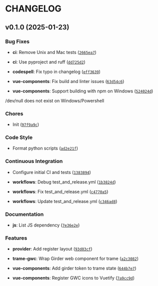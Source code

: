 # CHANGELOG


## v0.1.0 (2025-01-23)

### Bug Fixes

- **ci**: Remove Unix and Mac tests
  ([`2665ea7`](https://github.com/Kitware/trame-gwc/commit/2665ea7f568cfda1c8dc1bb52aa75476d65627b2))

- **ci**: Use pyproject and ruff
  ([`dd725d2`](https://github.com/Kitware/trame-gwc/commit/dd725d2c79b7935e44fb9da7f853fea973792934))

- **codespell**: Fix typo in changelog
  ([`eff3639`](https://github.com/Kitware/trame-gwc/commit/eff363974446d50401bdf1ff075479acd08ef695))

- **vue-components**: Fix build and linter issues
  ([`63d54c6`](https://github.com/Kitware/trame-gwc/commit/63d54c6f5fcbf87ec42a31aa0fc93bcd57a17af9))

- **vue-components**: Support building with npm on Windows
  ([`524024d`](https://github.com/Kitware/trame-gwc/commit/524024d621846348865288b30132517d7345bcf2))

/dev/null does not exist on Windows/Powershell

### Chores

- Init
  ([`97f9a9c`](https://github.com/Kitware/trame-gwc/commit/97f9a9cb17882dcaf71bb0349501cbd1878749c6))

### Code Style

- Format python scripts
  ([`ad2e21f`](https://github.com/Kitware/trame-gwc/commit/ad2e21f537406b2eadb124ebe38c79816957ff34))

### Continuous Integration

- Configure initial CI and tests
  ([`1383894`](https://github.com/Kitware/trame-gwc/commit/138389423984c7922f89de99a882a24e5df5a49c))

- **workflows**: Debug test_and_release.yml
  ([`1b3824d`](https://github.com/Kitware/trame-gwc/commit/1b3824d69597eeeb5bbc77035ac63555349d423c))

- **workflows**: Fix test_and_release.yml
  ([`c4770a5`](https://github.com/Kitware/trame-gwc/commit/c4770a552885c0cbea26e1075626fe49f267a54a))

- **workflows**: Update test_and_release.yml
  ([`c346ad8`](https://github.com/Kitware/trame-gwc/commit/c346ad8e448da223e3ca81bde54c7726d48f4bc0))

### Documentation

- **js**: List JS dependency
  ([`7e36e2e`](https://github.com/Kitware/trame-gwc/commit/7e36e2eb31494c2cab610fe24e0cf9db4b64f716))

### Features

- **provider**: Add register layout
  ([`93d03cf`](https://github.com/Kitware/trame-gwc/commit/93d03cfd8de29eb3b7899210a32c94c2bc135f48))

- **trame-gwc**: Wrap Girder web component for trame
  ([`a2c3082`](https://github.com/Kitware/trame-gwc/commit/a2c3082b066b77c0be38658a0a31602c7dbae613))

- **vue-components**: Add girder token to trame state
  ([`644b7e7`](https://github.com/Kitware/trame-gwc/commit/644b7e7ee16d16a5c09705a9ffdcdbfaffedc769))

- **vue-components**: Register GWC icons to Vuetify
  ([`7a9cc9d`](https://github.com/Kitware/trame-gwc/commit/7a9cc9df596f29de7c3c3b42f8a8396dcefae2bb))
